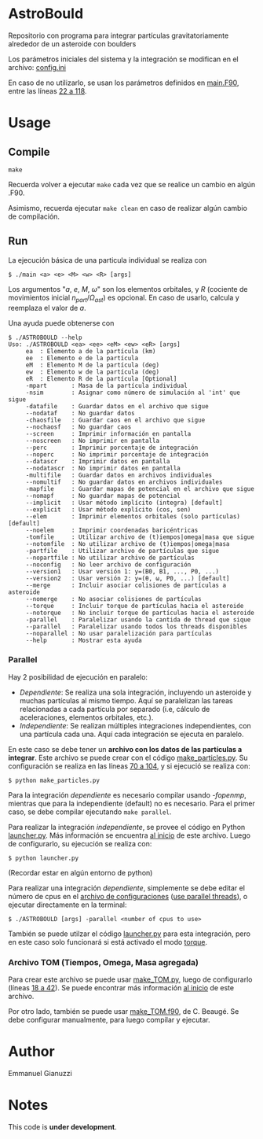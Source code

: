 # AstroBould
Repositorio con programa para integrar partículas gravitatoriamente alrededor de un asteroide con boulders

Los parámetros iniciales del sistema y la integración se modifican en el archivo: [config.ini](./config.ini)

En caso de no utilizarlo, se usan los parámetros definidos en [main.F90](./src/main.F90), entre las líneas [22 a 118](./src/main.F90#L22#L118).

# Usage

## Compile
``` console
make
```

Recuerda volver a ejecutar `make` cada vez que se realice un cambio en algún .F90.

Asimismo, recuerda ejecutar `make clean` en caso de realizar algún cambio de compilación.

## Run

La ejecución básica de una particula individual se realiza con

``` console
$ ./main <a> <e> <M> <w> <R> [args]
```

Los argumentos "$a$, $e$, $M$, $\omega$" son los elementos orbitales, y $R$ (cociente de movimientos inicial $n_{part}/\Omega_{ast}$) es opcional.
En caso de usarlo, calcula y reemplaza el valor de $a$.

Una ayuda puede obtenerse con 

``` console
$ ./ASTROBOULD --help
Uso: ./ASTROBOULD <ea> <ee> <eM> <ew> <eR> [args]
     ea  : Elemento a de la partícula (km)
     ee  : Elemento e de la partícula
     eM  : Elemento M de la partícula (deg)
     ew  : Elemento w de la partícula (deg)
     eR  : Elemento R de la partícula [Optional]
     -mpart       : Masa de la partícula individual
     -nsim        : Asignar como número de simulación al 'int' que sigue
     -datafile    : Guardar datos en el archivo que sigue
     --nodataf    : No guardar datos
     -chaosfile   : Guardar caos en el archivo que sigue
     --nochaosf   : No guardar caos
     --screen     : Imprimir información en pantalla
     --noscreen   : No imprimir en pantalla
     --perc       : Imprimir porcentaje de integración
     --noperc     : No imprimir porcentaje de integración
     --datascr    : Imprimir datos en pantalla
     --nodatascr  : No imprimir datos en pantalla
     -multifile   : Guardar datos en archivos individuales
     --nomultif   : No guardar datos en archivos individuales
     -mapfile     : Guardar mapas de potencial en el archivo que sigue
     --nomapf     : No guardar mapas de potencial
     --implicit   : Usar método implícito (integra) [default]
     --explicit   : Usar método explícito (cos, sen)
     --elem       : Imprimir elementos orbitales (solo partículas) [default]
     --noelem     : Imprimir coordenadas baricéntricas
     -tomfile     : Utilizar archivo de (t)iempos|omega|masa que sigue
     --notomfile  : No utilizar archivo de (t)iempos|omega|masa
     -partfile    : Utilizar archivo de partículas que sigue
     --nopartfile : No utilizar archivo de partículas
     --noconfig   : No leer archivo de configuración
     --version1   : Usar versión 1: y=(B0, B1, ..., P0, ...)
     --version2   : Usar versión 2: y=(θ, ω, P0, ...) [default]
     --merge      : Incluir asociar colisiones de partículas a asteroide
     --nomerge    : No asociar colisiones de partículas
     --torque     : Incluir torque de partículas hacia el asteroide
     --notorque   : No incluir torque de partículas hacia el asteroide
     -parallel    : Paralelizar usando la cantida de thread que sique
     --parallel   : Paralelizar usando todos los threads disponibles
     --noparallel : No usar paralelización para partículas
     --help       : Mostrar esta ayuda

```


### Parallel 

Hay 2 posibilidad de ejecución en paralelo:
     
- _Dependiente_: Se realiza una sola integración, incluyendo un asteroide y muchas partículas al mismo tiempo. Aquí se paralelizan las tareas relacionadas a cada partícula por separado (i.e, cálculo de aceleraciones, elementos orbitales, etc.).
- _Independiente_: Se realizan múltiples integraciones independientes, con una partícula cada una. Aquí cada integración se ejecuta en paralelo.

En este caso se debe tener un **archivo con los datos de las partículas a integrar**.
Este archivo se puede crear con el código [make_particles.py](./tools/make_particles.py). Su configuración se realiza en las líneas [70 a 104](./tools/make_particles.py#L70#L104), y si ejecució se realiza con:

``` console
$ python make_particles.py
```

Para la integración _dependiente_ es necesario compilar usando _-fopenmp_, mientras que para la independiente (default) no es necesario. Para el primer caso, se debe compilar ejecutando `make parallel`. 

Para realizar la integración _independiente_, se provee el código en Python [launcher.py](./launcher.py). Más información se encuentra [al inicio](./launcher.py#L3#L47) de este archivo. Luego de configurarlo, su ejecución se realiza con:

``` console
$ python launcher.py
```

(Recordar estar en algún entorno de python)

Para realizar una integración _dependiente_, simplemente se debe editar el número de cpus en el [archivo de configuraciones](./config.ini) ([use parallel threads](./config.ini#L17)), o ejecutar directamente en la terminal:

``` console
$ ./ASTROBOULD [args] -parallel <number of cpus to use>
```

También se puede utilzar el código [launcher.py](./launcher.py) para esta integración, pero en este caso solo funcionará si está activado el modo [torque](./launcher.py#L70).

### Archivo TOM (Tiempos, Omega, Masa agregada)

Para crear este archivo se puede usar [make_TOM.py](./tools/make_TOM.py), luego de configurarlo (líneas [18 a 42](./tools/make_TOM.py#L18#L42)). Se puede encontrar más información [al inicio](./tools/make_TOM.py#L6#L16) de este archivo. 

Por otro lado, también  se puede usar [make_TOM.f90](./tools/make_TOM.f90), de C. Beaugé. Se debe configurar manualmente, para luego compilar y ejecutar.

# Author
Emmanuel Gianuzzi

# Notes
This code is **under development**.


